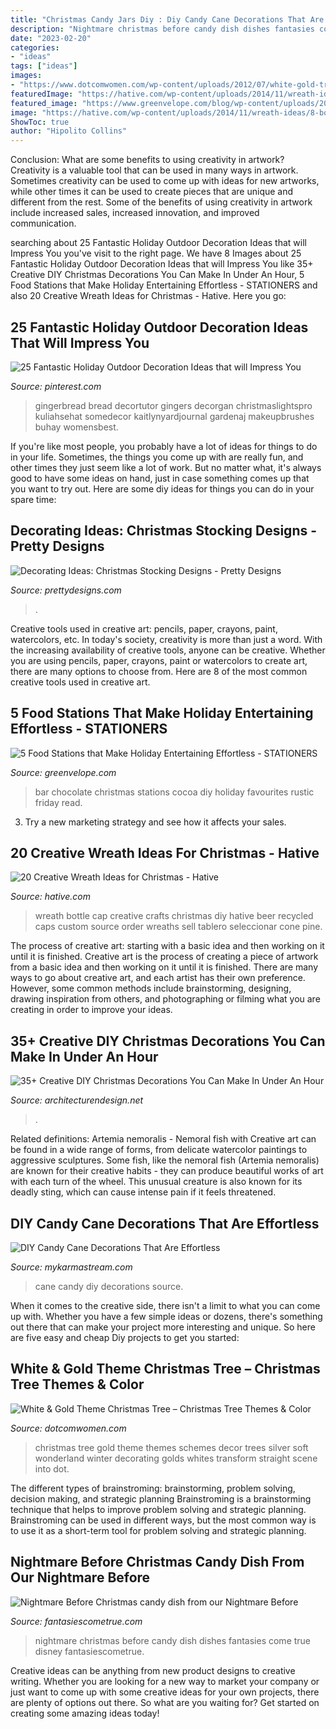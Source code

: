 ```yaml
---
title: "Christmas Candy Jars Diy : Diy Candy Cane Decorations That Are Effortless"
description: "Nightmare christmas before candy dish dishes fantasies come true disney fantasiescometrue"
date: "2023-02-20"
categories:
- "ideas"
tags: ["ideas"]
images:
- "https://www.dotcomwomen.com/wp-content/uploads/2012/07/white-gold-tree.jpg"
featuredImage: "https://hative.com/wp-content/uploads/2014/11/wreath-ideas/8-bottle-cap-wreath.jpg"
featured_image: "https://www.greenvelope.com/blog/wp-content/uploads/2017/11/hot1.png"
image: "https://hative.com/wp-content/uploads/2014/11/wreath-ideas/8-bottle-cap-wreath.jpg"
ShowToc: true
author: "Hipolito Collins"
---
```



Conclusion: What are some benefits to using creativity in artwork?
Creativity is a valuable tool that can be used in many ways in artwork. Sometimes creativity can be used to come up with ideas for new artworks, while other times it can be used to create pieces that are unique and different from the rest. Some of the benefits of using creativity in artwork include increased sales, increased innovation, and improved communication.

	

		
searching about 25 Fantastic Holiday Outdoor Decoration Ideas that will Impress You you've visit to the right page. We have 8 Images about 25 Fantastic Holiday Outdoor Decoration Ideas that will Impress You like 35+ Creative DIY Christmas Decorations You Can Make In Under An Hour, 5 Food Stations that Make Holiday Entertaining Effortless - STATIONERS and also 20 Creative Wreath Ideas for Christmas - Hative. Here you go:
		
    
## 25 Fantastic Holiday Outdoor Decoration Ideas That Will Impress You

<img loading=lazy src="https://i.pinimg.com/736x/53/56/53/5356537fdfb6aedb3e2add4883ed28bf.jpg" onerror="this.onerror=null;this.src='https://tse3.mm.bing.net/th?id=OIP.dle0sWxNQbh316oWZ23MPQHaJ3&amp;pid=15.1';" alt="25 Fantastic Holiday Outdoor Decoration Ideas that will Impress You">

_Source: pinterest.com_

>gingerbread bread decortutor gingers decorgan christmaslightspro kuliahsehat somedecor kaitlynyardjournal gardenaj makeupbrushes buhay womensbest. 

	

If you're like most people, you probably have a lot of ideas for things to do in your life. Sometimes, the things you come up with are really fun, and other times they just seem like a lot of work. But no matter what, it's always good to have some ideas on hand, just in case something comes up that you want to try out. Here are some diy ideas for things you can do in your spare time: 

    
## Decorating Ideas: Christmas Stocking Designs - Pretty Designs

<img loading=lazy src="https://www.prettydesigns.com/wp-content/uploads/2014/11/Christmas-Stocking-Designs-Unique-Stockings.jpg" onerror="this.onerror=null;this.src='https://tse3.mm.bing.net/th?id=OIP.bUqJPKv9zzlvE4tlAbUWmwHaJQ&amp;pid=15.1';" alt="Decorating Ideas: Christmas Stocking Designs - Pretty Designs">

_Source: prettydesigns.com_

>. 

	

Creative tools used in creative art: pencils, paper, crayons, paint, watercolors, etc.
In today's society, creativity is more than just a word. With the increasing availability of creative tools, anyone can be creative. Whether you are using pencils, paper, crayons, paint or watercolors to create art, there are many options to choose from. Here are 8 of the most common creative tools used in creative art.

    
## 5 Food Stations That Make Holiday Entertaining Effortless - STATIONERS

<img loading=lazy src="https://www.greenvelope.com/blog/wp-content/uploads/2017/11/hot1.png" onerror="this.onerror=null;this.src='https://tse4.mm.bing.net/th?id=OIP.sfXBr7xLy4HRbpbsEM7DngHaLH&amp;pid=15.1';" alt="5 Food Stations that Make Holiday Entertaining Effortless - STATIONERS">

_Source: greenvelope.com_

>bar chocolate christmas stations cocoa diy holiday favourites rustic friday read. 

	

3. Try a new marketing strategy and see how it affects your sales.

    
## 20 Creative Wreath Ideas For Christmas - Hative

<img loading=lazy src="https://hative.com/wp-content/uploads/2014/11/wreath-ideas/8-bottle-cap-wreath.jpg" onerror="this.onerror=null;this.src='https://tse4.mm.bing.net/th?id=OIP.MIVpZPi6iBJk-iFxv015swHaJ4&amp;pid=15.1';" alt="20 Creative Wreath Ideas for Christmas - Hative">

_Source: hative.com_

>wreath bottle cap creative crafts christmas diy hative beer recycled caps custom source order wreaths sell tablero seleccionar cone pine. 

	

The process of creative art: starting with a basic idea and then working on it until it is finished.
Creative art is the process of creating a piece of artwork from a basic idea and then working on it until it is finished. There are many ways to go about creative art, and each artist has their own preference. However, some common methods include brainstorming, designing, drawing inspiration from others, and photographing or filming what you are creating in order to improve your ideas.

    
## 35+ Creative DIY Christmas Decorations You Can Make In Under An Hour

<img loading=lazy src="https://cdn.architecturendesign.net/wp-content/uploads/2015/12/AD-Christmas-Decorations-You-Can-Make-In-An-Hour-33.jpg" onerror="this.onerror=null;this.src='https://tse2.mm.bing.net/th?id=OIP.hPirGQULTwAxF4eMDeTgmQHaNS&amp;pid=15.1';" alt="35+ Creative DIY Christmas Decorations You Can Make In Under An Hour">

_Source: architecturendesign.net_

>. 

	

Related definitions: Artemia nemoralis - Nemoral fish with
Creative art can be found in a wide range of forms, from delicate watercolor paintings to aggressive sculptures. Some fish, like the nemoral fish (Artemia nemoralis) are known for their creative habits - they can produce beautiful works of art with each turn of the wheel. This unusual creature is also known for its deadly sting, which can cause intense pain if it feels threatened.

    
## DIY Candy Cane Decorations That Are Effortless

<img loading=lazy src="https://mykarmastream.com/wp-content/uploads/2019/12/candy-cane-diy-11.jpg" onerror="this.onerror=null;this.src='https://tse1.mm.bing.net/th?id=OIP.Bv4nHRZCMeWA7YyvGdmJYAHaLH&amp;pid=15.1';" alt="DIY Candy Cane Decorations That Are Effortless">

_Source: mykarmastream.com_

>cane candy diy decorations source. 

	

When it comes to the creative side, there isn't a limit to what you can come up with. Whether you have a few simple ideas or dozens, there's something out there that can make your project more interesting and unique. So here are five easy and cheap Diy projects to get you started: 

    
## White &amp; Gold Theme Christmas Tree – Christmas Tree Themes &amp; Color

<img loading=lazy src="https://www.dotcomwomen.com/wp-content/uploads/2012/07/white-gold-tree.jpg" onerror="this.onerror=null;this.src='https://tse2.mm.bing.net/th?id=OIP.U5vbHGpIZaDGs7G73Kf-kQAAAA&amp;pid=15.1';" alt="White &amp; Gold Theme Christmas Tree – Christmas Tree Themes &amp; Color">

_Source: dotcomwomen.com_

>christmas tree gold theme themes schemes decor trees silver soft wonderland winter decorating golds whites transform straight scene into dot. 

	

The different types of brainstroming: brainstorming, problem solving, decision making, and strategic planning
Brainstroming is a brainstorming technique that helps to improve problem solving and strategic planning. Brainstroming can be used in different ways, but the most common way is to use it as a short-term tool for problem solving and strategic planning.

    
## Nightmare Before Christmas Candy Dish From Our Nightmare Before

<img loading=lazy src="http://www.fantasiescometrue.com/images/medium/fct_c4b1d1a8115adc4.jpg" onerror="this.onerror=null;this.src='https://tse3.mm.bing.net/th?id=OIP.Aze0zXlYyZuk7P6l1vD5qQAAAA&amp;pid=15.1';" alt="Nightmare Before Christmas candy dish from our Nightmare Before">

_Source: fantasiescometrue.com_

>nightmare christmas before candy dish dishes fantasies come true disney fantasiescometrue. 

	

Creative ideas can be anything from new product designs to creative writing. Whether you are looking for a new way to market your company or just want to come up with some creative ideas for your own projects, there are plenty of options out there. So what are you waiting for? Get started on creating some amazing ideas today!


